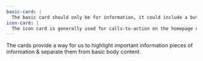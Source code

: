 ```yaml
---
basic-card: |
  The basic card should only be for information, it could include a button, but is never a link itself.
icon-card: |
  The icon card is generally used for calls-to-action on the homepage or highlights on inside pages.
---
```


The cards provide a way for us to highlight important information pieces of information & separate them from basic body content.
